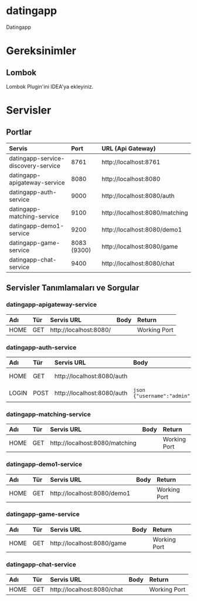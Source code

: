# datingapp
Datingapp

# Gereksinimler
## Lombok 
Lombok Plugin'ini IDEA'ya ekleyiniz. 

# Servisler

## Portlar

| Servis                               | Port            | URL (Api Gateway)              |
| :------------                        |:----------------| :------------------------------|
| datingapp-service-discovery-service  | 8761            | http://localhost:8761          |
| datingapp-apigateway-service         | 8080            | http://localhost:8080          |
| datingapp-auth-service               | 9000            | http://localhost:8080/auth     |
| datingapp-matching-service           | 9100            | http://localhost:8080/matching |
| datingapp-demo1-service              | 9200            | http://localhost:8080/demo1    |
| datingapp-game-service               | 8083 (9300)     | http://localhost:8080/game     |
| datingapp-chat-service               | 9400            | http://localhost:8080/chat     |

## Servisler Tanımlamaları ve Sorgular

### datingapp-apigateway-service


| Adı          | Tür   | Servis URL                   | Body                                                  | Return         |
|:-------------| :-----|:-----------------------------| :-----------------------------------------------------|:---------------|
| HOME         | GET   | http://localhost:8080/       |                                                       | Working Port   |

### datingapp-auth-service

| Adı          | Tür   | Servis URL                   | Body                                                  | Return         |
|:-------------| :-----|:-----------------------------| :-----------------------------------------------------|:---------------|
| HOME         | GET   | http://localhost:8080/auth   |                                                       | Working Port   |
| LOGIN        | POST  | http://localhost:8080/auth   |  ```json {"username":"admin","password":"admin"} ```  | Auth Token     |

### datingapp-matching-service

| Adı          | Tür   | Servis URL                       | Body                                                  | Return         |
|:-------------| :-----|:-----------------------------    | :-----------------------------------------------------|:---------------|
| HOME         | GET   | http://localhost:8080/matching   |                                                       | Working Port   |

### datingapp-demo1-service

| Adı          | Tür   | Servis URL                   | Body                                                  | Return         |
|:-------------| :-----|:-----------------------------| :-----------------------------------------------------|:---------------|
| HOME         | GET   | http://localhost:8080/demo1  |                                                       | Working Port   |

### datingapp-game-service

| Adı          | Tür   | Servis URL                   | Body                                                  | Return         |
|:-------------| :-----|:-----------------------------| :-----------------------------------------------------|:---------------|
| HOME         | GET   | http://localhost:8080/game   |                                                       | Working Port   |

### datingapp-chat-service

| Adı          | Tür   | Servis URL                   | Body                                                  | Return         |
|:-------------| :-----|:-----------------------------| :-----------------------------------------------------|:---------------|
| HOME         | GET   | http://localhost:8080/chat   |                                                       | Working Port   |
                
